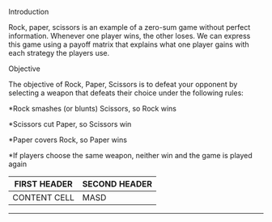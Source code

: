 Introduction

Rock, paper, scissors is an example of a zero-sum game 
without perfect information. Whenever one player wins, 
the other loses. We can express this game using a 
payoff matrix that explains what one player gains 
with each strategy the players use.

Objective

The objective of Rock, Paper, Scissors is to defeat your opponent by selecting a weapon that defeats their choice under the following rules:

*Rock smashes (or blunts) Scissors, so Rock wins

*Scissors cut Paper, so Scissors win

*Paper covers Rock, so Paper wins

*If players choose the same weapon, neither win and the game is played again


| FIRST HEADER | SECOND HEADER|
|--------------|--------------|
| CONTENT CELL |   MASD       |
-------------------------------
